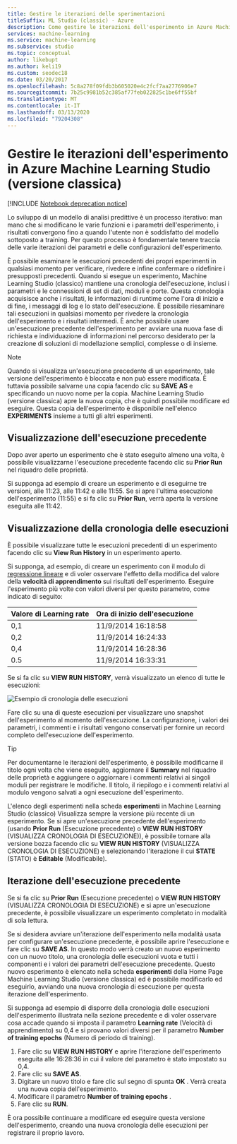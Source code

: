 ```yaml
---
title: Gestire le iterazioni delle sperimentazioni
titleSuffix: ML Studio (classic) - Azure
description: Come gestire le iterazioni dell'esperimento in Azure Machine Learning Studio (classico). È possibile esaminare le esecuzioni precedenti dei propri esperimenti in qualsiasi momento per verificare, rivedere e infine confermare o ridefinire i presupposti precedenti.
services: machine-learning
ms.service: machine-learning
ms.subservice: studio
ms.topic: conceptual
author: likebupt
ms.author: keli19
ms.custom: seodec18
ms.date: 03/20/2017
ms.openlocfilehash: 5c8a278f09fdb3b605020e4c2fcf7aa2776906e7
ms.sourcegitcommit: 7b25c9981b52c385af77feb022825c1be6ff55bf
ms.translationtype: MT
ms.contentlocale: it-IT
ms.lasthandoff: 03/13/2020
ms.locfileid: "79204308"
---
```

# <a name="manage-experiment-iterations-in-azure-machine-learning-studio-classic"></a>Gestire le iterazioni dell'esperimento in Azure Machine Learning Studio (versione classica)

[!INCLUDE [Notebook deprecation notice](../../../includes/aml-studio-notebook-notice.md)]

Lo sviluppo di un modello di analisi predittive è un processo iterativo: man mano che si modificano le varie funzioni e i parametri dell'esperimento, i risultati convergono fino a quando l'utente non è soddisfatto del modello sottoposto a training. Per questo processo è fondamentale tenere traccia delle varie iterazioni dei parametri e delle configurazioni dell'esperimento.



È possibile esaminare le esecuzioni precedenti dei propri esperimenti in qualsiasi momento per verificare, rivedere e infine confermare o ridefinire i presupposti precedenti. Quando si esegue un esperimento, Machine Learning Studio (classico) mantiene una cronologia dell'esecuzione, inclusi i parametri e le connessioni di set di dati, moduli e porte. Questa cronologia acquisisce anche i risultati, le informazioni di runtime come l'ora di inizio e di fine, i messaggi di log e lo stato dell'esecuzione. È possibile riesaminare tali esecuzioni in qualsiasi momento per rivedere la cronologia dell'esperimento e i risultati intermedi. È anche possibile usare un'esecuzione precedente dell'esperimento per avviare una nuova fase di richiesta e individuazione di informazioni nel percorso desiderato per la creazione di soluzioni di modellazione semplici, complesse o di insieme.

> [!NOTE]
> Quando si visualizza un'esecuzione precedente di un esperimento, tale versione dell'esperimento è bloccata e non può essere modificata. È tuttavia possibile salvarne una copia facendo clic su **SAVE AS** e specificando un nuovo nome per la copia. Machine Learning Studio (versione classica) apre la nuova copia, che è quindi possibile modificare ed eseguire. Questa copia dell'esperimento è disponibile nell'elenco **EXPERIMENTS** insieme a tutti gli altri esperimenti.
> 
> 

## <a name="viewing-the-prior-run"></a>Visualizzazione dell'esecuzione precedente
Dopo aver aperto un esperimento che è stato eseguito almeno una volta, è possibile visualizzarne l'esecuzione precedente facendo clic su **Prior Run** nel riquadro delle proprietà.

Si supponga ad esempio di creare un esperimento e di eseguirne tre versioni, alle 11:23, alle 11:42 e alle 11:55. Se si apre l'ultima esecuzione dell'esperimento (11:55) e si fa clic su **Prior Run**, verrà aperta la versione eseguita alle 11:42.

## <a name="viewing-the-run-history"></a>Visualizzazione della cronologia delle esecuzioni
È possibile visualizzare tutte le esecuzioni precedenti di un esperimento facendo clic su **View Run History** in un esperimento aperto.

Si supponga, ad esempio, di creare un esperimento con il modulo di [regressione lineare][linear-regression] e di voler osservare l'effetto della modifica del valore della **velocità di apprendimento** sui risultati dell'esperimento. Eseguire l'esperimento più volte con valori diversi per questo parametro, come indicato di seguito:

| Valore di Learning rate | Ora di inizio dell'esecuzione |
| --- | --- |
| 0,1 |11/9/2014 16:18:58 |
| 0,2 |11/9/2014 16:24:33 |
| 0,4 |11/9/2014 16:28:36 |
| 0.5 |11/9/2014 16:33:31 |

Se si fa clic su **VIEW RUN HISTORY**, verrà visualizzato un elenco di tutte le esecuzioni:

![Esempio di cronologia delle esecuzioni](./media/manage-experiment-iterations/viewrunhistory.jpg)

Fare clic su una di queste esecuzioni per visualizzare uno snapshot dell'esperimento al momento dell'esecuzione. La configurazione, i valori dei parametri, i commenti e i risultati vengono conservati per fornire un record completo dell'esecuzione dell'esperimento.

> [!TIP]
> Per documentarne le iterazioni dell'esperimento, è possibile modificarne il titolo ogni volta che viene eseguito, aggiornare il **Summary** nel riquadro delle proprietà e aggiungere o aggiornare i commenti relativi ai singoli moduli per registrare le modifiche. Il titolo, il riepilogo e i commenti relativi al modulo vengono salvati a ogni esecuzione dell'esperimento.
> 
> 

L'elenco degli esperimenti nella scheda **esperimenti** in Machine Learning Studio (classico) Visualizza sempre la versione più recente di un esperimento. Se si apre un'esecuzione precedente dell'esperimento (usando **Prior Run** (Esecuzione precedente) o **VIEW RUN HISTORY** (VISUALIZZA CRONOLOGIA DI ESECUZIONE)), è possibile tornare alla versione bozza facendo clic su **VIEW RUN HISTORY** (VISUALIZZA CRONOLOGIA DI ESECUZIONE) e selezionando l'iterazione il cui **STATE** (STATO) è **Editable** (Modificabile).

## <a name="iterating-on-a-previous-run"></a>Iterazione dell'esecuzione precedente
Se si fa clic su **Prior Run** (Esecuzione precedente) o **VIEW RUN HISTORY** (VISUALIZZA CRONOLOGIA DI ESECUZIONE) e si apre un'esecuzione precedente, è possibile visualizzare un esperimento completato in modalità di sola lettura.

Se si desidera avviare un'iterazione dell'esperimento nella modalità usata per configurare un'esecuzione precedente, è possibile aprire l'esecuzione e fare clic su **SAVE AS**. In questo modo verrà creato un nuovo esperimento con un nuovo titolo, una cronologia delle esecuzioni vuota e tutti i componenti e i valori dei parametri dell'esecuzione precedente. Questo nuovo esperimento è elencato nella scheda **esperimenti** della Home Page Machine Learning Studio (versione classica) ed è possibile modificarlo ed eseguirlo, avviando una nuova cronologia di esecuzione per questa iterazione dell'esperimento. 

Si supponga ad esempio di disporre della cronologia delle esecuzioni dell'esperimento illustrata nella sezione precedente e di voler osservare cosa accade quando si imposta il parametro **Learning rate** (Velocità di apprendimento) su 0,4 e si provano valori diversi per il parametro **Number of training epochs** (Numero di periodo di training).

1. Fare clic su **VIEW RUN HISTORY** e aprire l'iterazione dell'esperimento eseguita alle 16:28:36 in cui il valore del parametro è stato impostato su 0,4.
2. Fare clic su **SAVE AS**.
3. Digitare un nuovo titolo e fare clic sul segno di spunta **OK** . Verrà creata una nuova copia dell'esperimento.
4. Modificare il parametro **Number of training epochs** .
5. Fare clic su **RUN**.

È ora possibile continuare a modificare ed eseguire questa versione dell'esperimento, creando una nuova cronologia delle esecuzioni per registrare il proprio lavoro.

<!-- Module References -->
[linear-regression]: https://msdn.microsoft.com/library/azure/31960a6f-789b-4cf7-88d6-2e1152c0bd1a/

